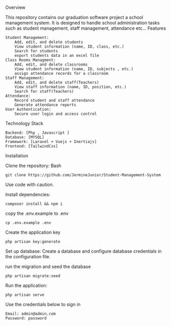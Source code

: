 Overview

This repository contains our graduation software project a school management system. It is designed to handle  school administration tasks such as student management, staff management, attendance etc...
Features

    Student Management:
        Add, edit, and delete students
        View student information (name, ID, class, etc.)
        Search for students
        export students data in an excel file
    Class Rooms Managment:
        Add, edit, and delete classrooms
        View student information (name, ID, subjects , etc.)
        assign attendance records for a classroom
    Staff Management:
        Add, edit, and delete staff(Teachers)
        View staff information (name, ID, position, etc.)
        Search for staff(Teachers)
    Attendance:
        Record student and staff attendance
        Generate attendance reports
    User Authentication:
        Secure user login and access control

Technology Stack

    Backend: [Php , Javascript ]
    Database: [MYSQL]
    Framework: [Laravel + Vuejs + Inertiajs]
    Frontend: [TailwindCss]

Installation

Clone the repository:
Bash

    git clone https://github.com/JermineJunior/Student-Management-System

Use code with caution.

Install dependencies:

    composer install && npm i
copy the .env.example to .env

    cp .env.example .env

Create the application key 

    php artisan key:generate
Set up database: Create a database and configure database credentials in the configuration file.

run the migration and seed the database

    php artisan migrate:seed
Run the application:


    php artisan serve
Use the credentials below to sign in 

    Email: admin@admin.com
    Password: password
